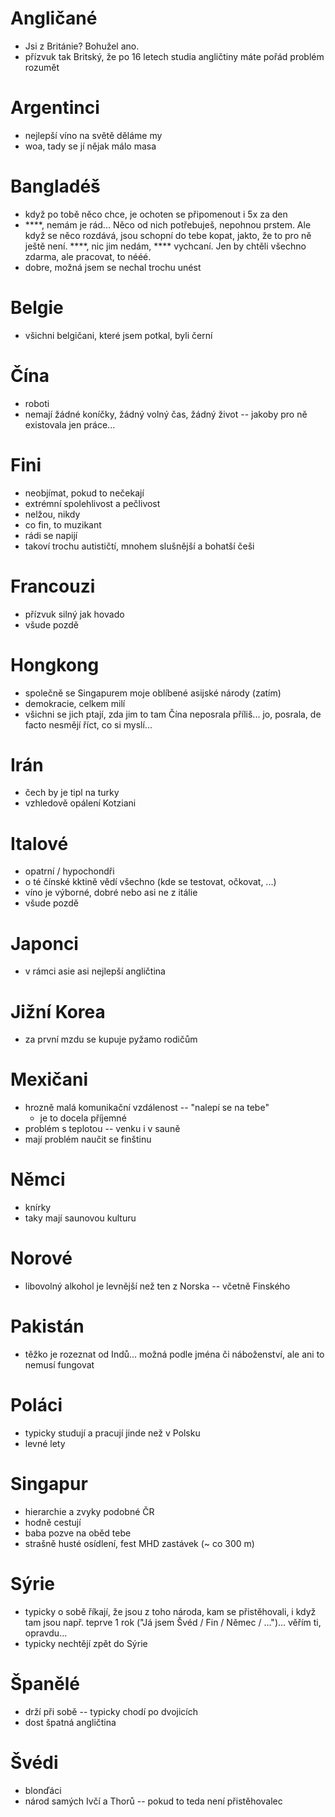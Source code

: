 # Angličané
- Jsi z Británie? Bohužel ano.
- přízvuk tak Britský, že po 16 letech studia angličtiny máte pořád problém rozumět

# Argentinci
- nejlepší víno na světě děláme my
- woa, tady se jí nějak málo masa

# Bangladéš
- když po tobě něco chce, je ochoten se připomenout i 5x za den
- \*\*\*\*, nemám je rád... Něco od nich potřebuješ, nepohnou prstem. Ale když se něco rozdává, jsou schopní do tebe kopat, jakto, že to pro ně ještě není. \*\*\*\*, nic jim nedám, \*\*\*\* vychcaní. Jen by chtěli všechno zdarma, ale pracovat, to nééé.
- dobre, možná jsem se nechal trochu unést

# Belgie
- všichni belgičani, které jsem potkal, byli černí

# Čína
- roboti
- nemají žádné koníčky, žádný volný čas, žádný život -- jakoby pro ně existovala jen práce... 

# Fini
- neobjímat, pokud to nečekají
- extrémní spolehlivost a pečlivost
- nelžou, nikdy
- co fin, to muzikant
- rádi se napijí
- takoví trochu autističtí, mnohem slušnější a bohatší češi

# Francouzi
- přízvuk silný jak hovado
- všude pozdě

# Hongkong
- společně se Singapurem moje oblíbené asijské národy (zatím)
- demokracie, celkem milí
- všichni se jich ptají, zda jim to tam Čína neposrala příliš... jo, posrala, de facto nesmějí říct, co si myslí...

# Irán
- čech by je tipl na turky
- vzhledově opálení Kotziani

# Italové
- opatrní / hypochondři
- o té čínské kktině vědí všechno (kde se testovat, očkovat, ...)
- víno je výborné, dobré nebo asi ne z itálie
- všude pozdě

# Japonci
- v rámci asie asi nejlepší angličtina

# Jižní Korea
- za první mzdu se kupuje pyžamo rodičům

# Mexičani
- hrozně malá komunikační vzdálenost -- "nalepí se na tebe"
  - je to docela příjemné
- problém s teplotou -- venku i v sauně
- mají problém naučit se finštinu

# Němci
- knírky
- taky mají saunovou kulturu

# Norové
- libovolný alkohol je levnější než ten z Norska -- včetně Finského

# Pakistán
- těžko je rozeznat od Indů... možná podle jména či náboženství, ale ani to nemusí fungovat

# Poláci
- typicky studují a pracují jinde než v Polsku
- levné lety

# Singapur
- hierarchie a zvyky podobné ČR
- hodně cestují
- baba pozve na oběd tebe
- strašně husté osídlení, fest MHD zastávek (~ co 300 m)

# Sýrie
- typicky o sobě říkají, že jsou z toho národa, kam se přistěhovali, i když tam jsou např. teprve 1 rok ("Já jsem Švéd / Fin / Němec / ...")... věřím ti, opravdu...
- typicky nechtějí zpět do Sýrie

# Španělé
- drží při sobě -- typicky chodí po dvojicích
- dost špatná angličtina

# Švédi
- blonďáci
- národ samých Ivčí a Thorů -- pokud to teda není přistěhovalec
